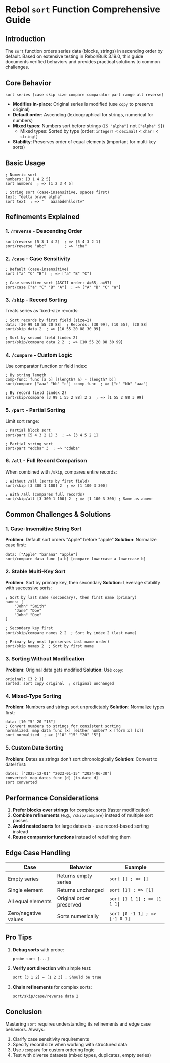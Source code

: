 # Rebol `sort` Function Comprehensive Guide

## Introduction

The `sort` function orders series data (blocks, strings) in ascending order by default. Based on extensive testing in Rebol/Bulk 3.19.0, this guide documents verified behaviors and provides practical solutions to common challenges.

## Core Behavior

```rebol
sort series [case skip size compare comparator part range all reverse]
```

- **Modifies in-place**: Original series is modified (use `copy` to preserve original)
- **Default order**: Ascending (lexicographical for strings, numerical for numbers)
- **Mixed types**: Numbers sort before strings (`[5 "alpha"]` not `["alpha" 5]`)
  - Mixed types: Sorted by type (order: `integer!` < `decimal!` < `char!` < `string!`)
- **Stability**: Preserves order of equal elements (important for multi-key sorts)

## Basic Usage

```rebol
; Numeric sort
numbers: [3 1 4 2 5]
sort numbers  ; => [1 2 3 4 5]

; String sort (case-insensitive, spaces first)
text: "delta bravo alpha"
sort text  ; => "   aaaabdehllortv"
```

## Refinements Explained

### 1. `/reverse` - Descending Order

```rebol
sort/reverse [5 3 1 4 2]  ; => [5 4 3 2 1]
sort/reverse "abc"        ; => "cba"
```

### 2. `/case` - Case Sensitivity

```rebol
; Default (case-insensitive)
sort ["a" "C" "B"]  ; => ["a" "B" "C"]

; Case-sensitive sort (ASCII order: A=65, a=97)
sort/case ["a" "C" "B" "A"]  ; => ["A" "B" "C" "a"]
```

### 3. `/skip` - Record Sorting

Treats series as fixed-size records:

```rebol
; Sort records by first field (size=2)
data: [30 99 10 55 20 88]  ; Records: [30 99], [10 55], [20 88]
sort/skip data 2  ; => [10 55 20 88 30 99]

; Sort by second field (index 2)
sort/skip/compare data 2 2  ; => [10 55 20 88 30 99]
```

### 4. `/compare` - Custom Logic

Use comparator function or field index:

```rebol
; By string length
comp-func: func [a b] [(length? a) - (length? b)]
sort/compare ["aaa" "bb" "c"] :comp-func  ; => ["c" "bb" "aaa"]

; By record field (index 2)
sort/skip/compare [3 99 1 55 2 88] 2 2  ; => [1 55 2 88 3 99]
```

### 5. `/part` - Partial Sorting

Limit sort range:

```rebol
; Partial block sort
sort/part [5 4 3 2 1] 3  ; => [3 4 5 2 1]

; Partial string sort
sort/part "edcba" 3  ; => "cdeba"
```

### 6. `/all` - Full Record Comparison

When combined with `/skip`, compares entire records:

```rebol
; Without /all (sorts by first field)
sort/skip [3 300 1 100] 2  ; => [1 100 3 300]

; With /all (compares full records)
sort/skip/all [3 300 1 100] 2  ; => [1 100 3 300] ; Same as above
```

## Common Challenges & Solutions

### 1. Case-Insensitive String Sort

**Problem**: Default sort orders "Apple" before "apple"
**Solution**: Normalize case first:

```rebol
data: ["Apple" "banana" "apple"]
sort/compare data func [a b] [compare lowercase a lowercase b]
```

### 2. Stable Multi-Key Sort

**Problem**: Sort by primary key, then secondary
**Solution**: Leverage stability with successive sorts:

```rebol
; Sort by last name (secondary), then first name (primary)
names: [
    "John" "Smith"
    "Jane" "Doe"
    "John" "Doe"
]

; Secondary key first
sort/skip/compare names 2 2  ; Sort by index 2 (last name)

; Primary key next (preserves last name order)
sort/skip names 2  ; Sort by first name
```

### 3. Sorting Without Modification

**Problem**: Original data gets modified
**Solution**: Use `copy`:

```rebol
original: [3 2 1]
sorted: sort copy original  ; original unchanged
```

### 4. Mixed-Type Sorting

**Problem**: Numbers and strings sort unpredictably
**Solution**: Normalize types first:

```rebol
data: [10 "5" 20 "15"]
; Convert numbers to strings for consistent sorting
normalized: map data func [x] [either number? x [form x] [x]]
sort normalized  ; => ["10" "15" "20" "5"]
```

### 5. Custom Date Sorting

**Problem**: Dates as strings don't sort chronologically
**Solution**: Convert to date! first:

```rebol
dates: ["2025-12-01" "2023-01-15" "2024-06-30"]
converted: map dates func [d] [to-date d]
sort converted
```

## Performance Considerations

1. **Prefer blocks over strings** for complex sorts (faster modification)
2. **Combine refinements** (e.g., `/skip/compare`) instead of multiple sort passes
3. **Avoid nested sorts** for large datasets - use record-based sorting instead
4. **Reuse comparator functions** instead of redefining them

## Edge Case Handling

| Case | Behavior | Example |
|------|----------|---------|
| Empty series | Returns empty series | `sort [] ; => []` |
| Single element | Returns unchanged | `sort [1] ; => [1]` |
| All equal elements | Original order preserved | `sort [1 1 1] ; => [1 1 1]` |
| Zero/negative values | Sorts numerically | `sort [0 -1 1] ; => [-1 0 1]` |

## Pro Tips

1. **Debug sorts** with probe:
   ```rebol
   probe sort [...]
   ```
2. **Verify sort direction** with simple test:
   ```rebol
   sort [3 1 2] = [1 2 3] ; Should be true
   ```
3. **Chain refinements** for complex sorts:
   ```rebol
   sort/skip/case/reverse data 2
   ```

## Conclusion

Mastering `sort` requires understanding its refinements and edge case behaviors. Always:

1. Clarify case sensitivity requirements
2. Specify record size when working with structured data
3. Use `/compare` for custom ordering logic
4. Test with diverse datasets (mixed types, duplicates, empty series)
